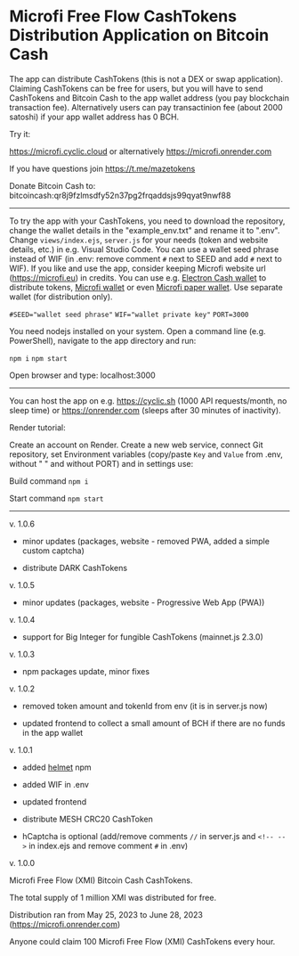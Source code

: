 # Microfi Free Flow CashTokens Distribution Application on Bitcoin Cash

The app can distribute CashTokens (this is not a DEX or swap application). Claiming CashTokens can be free for users, but you will have to send CashTokens and Bitcoin Cash to the app wallet address (you pay blockchain transaction fee). Alternatively users can pay transactinion fee (about 2000 satoshi) if your app wallet address has 0 BCH.

Try it:

https://microfi.cyclic.cloud or alternatively https://microfi.onrender.com

If you have questions join https://t.me/mazetokens

Donate Bitcoin Cash to: bitcoincash:qr8j9fzlmsdfy52n37pg2frqaddsjs99qyat9nwf88

---

To try the app with your CashTokens, you need to download the repository, change the wallet details in the "example_env.txt" and rename it to ".env". Change `views/index.ejs`, `server.js` for your needs (token and website details, etc.) in e.g. Visual Studio Code. You can use a wallet seed phrase instead of WIF (in .env: remove comment `#` next to SEED and add `#` next to WIF). If you like and use the app, consider keeping Microfi website url (https://microfi.eu) in credits. You can use e.g. [Electron Cash wallet](https://electroncash.org) to distribute tokens, [Microfi wallet](https://microfi.eu/wallet) or even [Microfi paper wallet](https://microfi.eu/paperwallet). Use separate wallet (for distribution only).

`#SEED="wallet seed phrase"`
`WIF="wallet private key"`
`PORT=3000`

You need nodejs installed on your system. Open a command line (e.g. PowerShell), navigate to the app directory and run:

`npm i`
`npm start`

Open browser and type: localhost:3000

---

You can host the app on e.g. https://cyclic.sh (1000 API requests/month, no sleep time) or https://onrender.com (sleeps after 30 minutes of inactivity).

Render tutorial:

Create an account on Render.
Create a new web service, connect Git repository, set Environment variables (copy/paste `Key` and `Value`  from .env, without " " and without PORT) and in settings use:

Build command `npm i`

Start command `npm start`

---
v. 1.0.6

- minor updates (packages, website - removed PWA, added a simple custom captcha)

- distribute DARK CashTokens

v. 1.0.5

- minor updates (packages, website - Progressive Web App (PWA))

v. 1.0.4

- support for Big Integer for fungible CashTokens (mainnet.js 2.3.0)

v. 1.0.3

- npm packages update, minor fixes

v. 1.0.2

- removed token amount and tokenId from env (it is in server.js now)

- updated frontend to collect a small amount of BCH if there are no funds in the app wallet

v. 1.0.1

- added [helmet](https://www.npmjs.com/package/helmet) npm

- added WIF in .env

- updated frontend

- distribute MESH CRC20 CashToken

- hCaptcha is optional (add/remove comments `//` in server.js and `<!-- -->` in index.ejs and remove comment `#` in .env)

v. 1.0.0

Microfi Free Flow (XMI) Bitcoin Cash CashTokens.

The total supply of 1 million XMI was distributed for free.

Distribution ran from May 25, 2023 to June 28, 2023 (https://microfi.onrender.com)

Anyone could claim 100 Microfi Free Flow (XMI) CashTokens every hour.